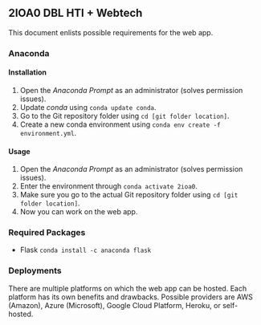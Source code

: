 ## 2IOA0 DBL HTI + Webtech
This document enlists possible requirements for the web app.

### Anaconda
#### Installation
1. Open the _Anaconda Prompt_ as an administrator (solves permission issues).
2. Update _conda_ using ```conda update conda```.
3. Go to the Git repository folder using ```cd [git folder location]```.
4. Create a new conda environment using ```conda env create -f environment.yml```.

#### Usage
1. Open the _Anaconda Prompt_ as an administrator (solves permission issues).
2. Enter the environment through ```conda activate 2ioa0```.
3. Make sure you go to the actual Git repository folder using ```cd [git folder location]```.
4. Now you can work on the web app.

### Required Packages
- Flask ```conda install -c anaconda flask```

### Deployments
There are multiple platforms on which the web app can be hosted. Each platform has its own benefits and drawbacks. Possible providers are AWS (Amazon), Azure (Microsoft), Google Cloud Platform, Heroku, or self-hosted.
